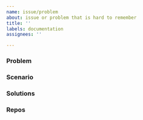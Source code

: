 ```yaml
---
name: issue/problem
about: issue or problem that is hard to remember
title: ''
labels: documentation
assignees: ''

---
```


### Problem

### Scenario

### Solutions


### Repos
